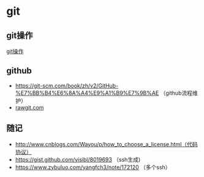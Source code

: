 # git

## git操作

[git操作](./github.md)

## github

- https://git-scm.com/book/zh/v2/GitHub-%E7%BB%B4%E6%8A%A4%E9%A1%B9%E7%9B%AE （github流程维护）
- [rawgit.com](https://rawgit.com/)

## 随记

- http://www.cnblogs.com/Wayou/p/how_to_choose_a_license.html（代码协议）
- https://gist.github.com/yisibl/8019693 （ssh生成)
- https://www.zybuluo.com/yangfch3/note/172120 （多个ssh）